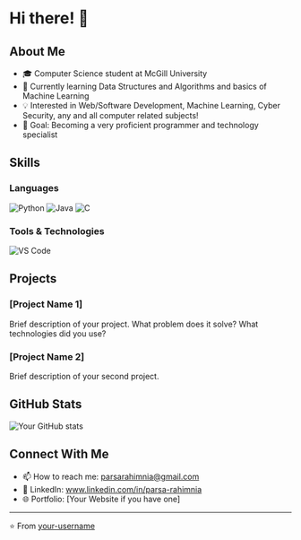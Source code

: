 # Hi there! 👋 

## About Me
- 🎓 Computer Science student at McGill University
- 🌱 Currently learning Data Structures and Algorithms and basics of Machine Learning
- 💡 Interested in Web/Software Development, Machine Learning, Cyber Security, any and all computer related subjects!
- 🎯 Goal: Becoming a very proficient programmer and technology specialist

## Skills
### Languages
![Python](https://img.shields.io/badge/-Python-3776AB?style=flat-square&logo=Python&logoColor=white)
![Java](https://img.shields.io/badge/-Java-007396?style=flat-square&logo=Java&logoColor=white)
![C](https://img.shields.io/badge/-C-A8B9CC?style=flat-square&logo=C&logoColor=black)
<!-- Add/remove languages as needed -->

### Tools & Technologies
![VS Code](https://img.shields.io/badge/-VS%20Code-007ACC?style=flat-square&logo=Visual-Studio-Code&logoColor=white)
<!-- Add more tools you use -->

## Projects
### [Project Name 1]
Brief description of your project. What problem does it solve? What technologies did you use?

### [Project Name 2]
Brief description of your second project.

## GitHub Stats
![Your GitHub stats](https://github-readme-stats.vercel.app/api?username=YOUR_USERNAME&show_icons=true&theme=radical)

## Connect With Me
- 📫 How to reach me: parsarahimnia@gmail.com
- 💼 LinkedIn: www.linkedin.com/in/parsa-rahimnia
- 🌐 Portfolio: [Your Website if you have one]

---
⭐️ From [your-username](https://github.com/your-username)
